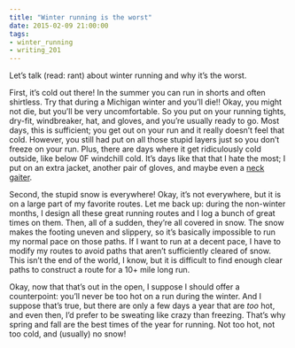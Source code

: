 ```yaml
---
title: "Winter running is the worst"
date: 2015-02-09 21:00:00
tags:
- winter_running
- writing_201
---
```


Let’s talk (read: rant) about winter running and why it’s the worst.

<!--more-->

First, it’s cold out there! In the summer you can run in shorts and often shirtless. Try that during a Michigan winter and you’ll die!! Okay, you might not die, but you’ll be very uncomfortable. So you put on your running tights, dry-fit, windbreaker, hat, and gloves, and you’re usually ready to go. Most days, this is sufficient; you get out on your run and it really doesn’t feel that cold. However, you still had put on all those stupid layers just so you don’t freeze on your run. Plus, there are days where it get ridiculously cold outside, like below 0F windchill cold. It’s days like that that I hate the most; I put on an extra jacket, another pair of gloves, and maybe even a [neck gaiter](http://www.bulabula.com/product/typhoon-therma-fleece-neck-gator-2/).

Second, the stupid snow is everywhere! Okay, it’s not everywhere, but it is on a large part of my favorite routes. Let me back up: during the non-winter months, I design all these great running routes and I log a bunch of great times on them. Then, all of a sudden, they’re all covered in snow. The snow makes the footing uneven and slippery, so it’s basically impossible to run my normal pace on those paths. If I want to run at a decent pace, I have to modify my routes to avoid paths that aren’t sufficiently cleared of snow. This isn’t the end of the world, I know, but it is difficult to find enough clear paths to construct a route for a 10+ mile long run.

Okay, now that that’s out in the open, I suppose I should offer a counterpoint: you’ll never be too hot on a run during the winter. And I suppose that’s true, but there are only a few days a year that are _too_ hot, and even then, I’d prefer to be sweating like crazy than freezing. That’s why spring and fall are the best times of the year for running. Not too hot, not too cold, and (usually) no snow!
